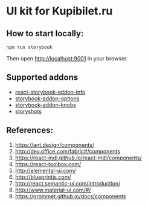 # UI kit for Kupibilet.ru

## How to start locally:

```
npm run storybook
```

Then open [http://localhost:9001](http://localhost:9001/) in your browser.


## Supported addons

* [react-storybook-addon-info](https://github.com/storybooks/react-storybook-addon-info)
* [storybook-addon-options](https://github.com/storybooks/storybook-addon-options)
* [storybook-addon-knobs](https://github.com/storybooks/storybook-addon-knobs)
* [storyshots](https://github.com/storybooks/storyshots)


## References:

1. https://ant.design/components/
2. http://dev.office.com/fabric#/components
3. https://react-mdl.github.io/react-mdl/components/
4. https://react-toolbox.com/
5. http://elemental-ui.com/
6. http://blueprintjs.com/
7. http://react.semantic-ui.com/introduction/
8. http://www.material-ui.com/#/
9. https://grommet.github.io/docs/components
